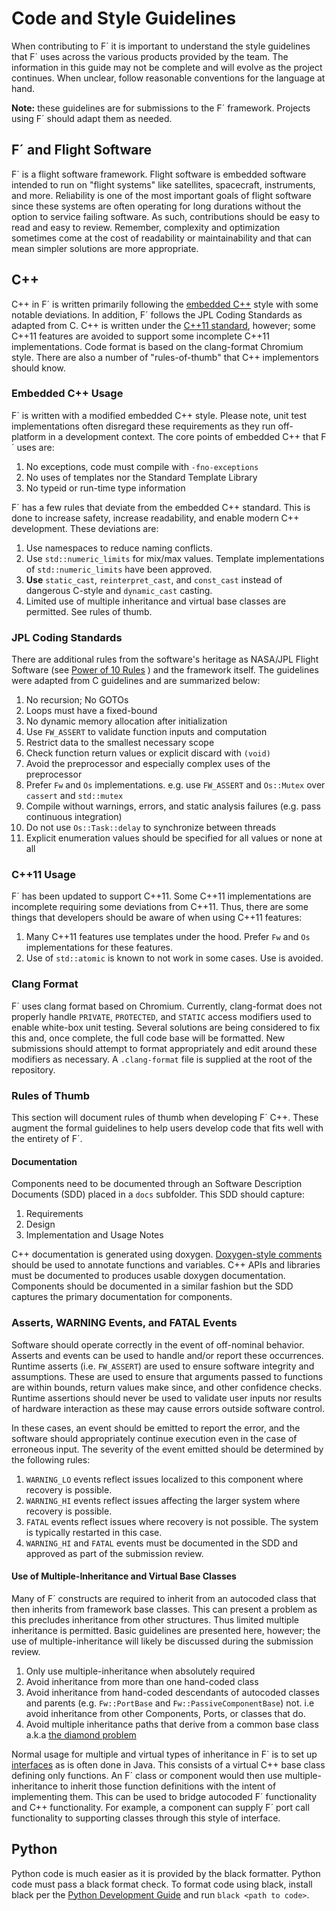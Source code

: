 # Code and Style Guidelines

When contributing to F´ it is important to understand the style guidelines that F´ uses across the various products
provided by the team. The information in this guide may not be complete and will evolve as the project continues. When
unclear, follow reasonable conventions for the language at hand.

**Note:** these guidelines are for submissions to the F´ framework. Projects using F´ should adapt them as needed.

## F´ and Flight Software

F´ is a flight software framework. Flight software is embedded software intended to run on "flight systems" like
satellites, spacecraft, instruments, and more. Reliability is one of the most important goals of flight software since
these systems are often operating for long durations without the option to service failing software.  As such,
contributions should be easy to read and easy to review. Remember, complexity and optimization sometimes come at the
cost of readability or maintainability and that can mean simpler solutions are more appropriate.

## C++

C++ in F´ is written primarily following the [embedded C++](https://en.wikipedia.org/wiki/Embedded_C%2B%2B) style with
some notable deviations. In addition, F´ follows the JPL Coding Standards as adapted from C. C++ is written under the
[C++11 standard](https://en.cppreference.com/w/cpp/11), however; some C++11 features are avoided to support some
incomplete C++11 implementations. Code format is based on the clang-format Chromium style.  There are also a number of
"rules-of-thumb" that C++ implementors should know.

### Embedded C++ Usage

F´ is written with a modified embedded C++ style. Please note, unit test implementations often disregard these
requirements as they run off-platform in a development context. The core points of embedded C++ that F´ uses are:

1. No exceptions, code must compile with `-fno-exceptions`
2. No uses of templates nor the Standard Template Library
3. No typeid or run-time type information

F´ has a few rules that deviate from the embedded C++ standard. This is done to increase safety, increase readability,
and enable modern C++ development. These deviations are:

1. Use namespaces to reduce naming conflicts.
2. Use `std::numeric_limits` for mix/max values. Template implementations of `std::numeric_limits` have been approved.
3. **Use** `static_cast`, `reinterpret_cast`, and `const_cast` instead of dangerous C-style and `dynamic_cast` casting.
4. Limited use of multiple inheritance and virtual base classes are permitted. See rules of thumb.

### JPL Coding Standards

There are additional rules from the software's heritage as NASA/JPL Flight Software (see 
[Power of 10 Rules](https://en.wikipedia.org/wiki/The_Power_of_10:_Rules_for_Developing_Safety-Critical_Code) ) and the
framework itself. The guidelines were adapted from C guidelines and are summarized below:

1. No recursion; No GOTOs
2. Loops must have a fixed-bound
3. No dynamic memory allocation after initialization
4. Use `FW_ASSERT` to validate function inputs and computation
5. Restrict data to the smallest necessary scope
6. Check function return values or explicit discard with `(void)`
7. Avoid the preprocessor and especially complex uses of the preprocessor
8. Prefer `Fw` and `Os` implementations. e.g. use `FW_ASSERT` and `Os::Mutex` over `cassert` and `std::mutex`
9. Compile without warnings, errors, and static analysis failures (e.g. pass continuous integration)
10. Do not use `Os::Task::delay` to synchronize between threads
11. Explicit enumeration values should be specified for all values or none at all

### C++11 Usage

F´ has been updated to support C++11. Some C++11 implementations are incomplete requiring some deviations from C++11.
Thus, there are some things that developers should be aware of when using C++11 features:

1. Many C++11 features use templates under the hood.  Prefer `Fw` and `Os` implementations for these features.
2. Use of `std::atomic` is known to not work in some cases. Use is avoided.

### Clang Format

F´ uses clang format based on Chromium. Currently, clang-format does not properly handle `PRIVATE`, `PROTECTED`, and
`STATIC` access modifiers used to enable white-box unit testing. Several solutions are being considered to
fix this and, once complete, the full code base will be formatted. New submissions should attempt to format
appropriately and edit around these modifiers as necessary. A `.clang-format` file is supplied at the root of the
repository.

### Rules of Thumb

This section will document rules of thumb when developing F´ C++.  These augment the formal guidelines to help users
develop code that fits well with the entirety of F´. 

#### Documentation

Components need to be documented through an Software Description Documents (SDD) placed in a `docs` subfolder. This SDD
should capture:

1. Requirements
2. Design
3. Implementation and Usage Notes

C++ documentation is generated using doxygen. [Doxygen-style comments](https://www.doxygen.nl/manual/docblocks.html)
should be used to annotate functions and variables. C++ APIs and libraries must be documented to produces usable doxygen
documentation. Components should be documented in a similar fashion but the SDD captures the primary documentation for
components.

### Asserts, WARNING Events, and FATAL Events

Software should operate correctly in the event of off-nominal behavior. Asserts and events can be used to handle and/or
report these occurrences. Runtime asserts (i.e. `FW_ASSERT`) are used to ensure software integrity and assumptions.
These are used to ensure that arguments passed to functions are within bounds, return values make since, and other
confidence checks. Runtime assertions should never be used to validate user inputs nor results of hardware interaction
as these may cause errors outside software control.

In these cases, an event should be emitted to report the error, and the software should appropriately continue execution
even in the case of erroneous input. The severity of the event emitted should be determined by the following rules:

1. `WARNING_LO` events reflect issues localized to this component where recovery is possible.
2. `WARNING_HI` events reflect issues affecting the larger system where recovery is possible.
3. `FATAL` events reflect issues where recovery is not possible. The system is typically restarted in this case.
4. `WARNING_HI` and `FATAL` events must be documented in the SDD and approved as part of the submission review.

#### Use of Multiple-Inheritance and Virtual Base Classes

Many of F´ constructs are required to inherit from an autocoded class that then inherits from framework base classes.
This can present a problem as this precludes inheritance from other structures. Thus limited multiple inheritance is
permitted. Basic guidelines are presented here, however; the use of multiple-inheritance will likely be discussed during
the submission review.

1. Only use multiple-inheritance when absolutely required
2. Avoid inheritance from more than one hand-coded class
3. Avoid inheritance from hand-coded descendants of autocoded classes and parents (e.g. `Fw::PortBase` and
   `Fw::PassiveComponentBase`) not. i.e avoid inheritance from other Components, Ports, or classes that do.
4. Avoid multiple inheritance paths that derive from a common base class a.k.a
   [the diamond problem](https://www.cprogramming.com/tutorial/virtual_inheritance.html)

Normal usage for multiple and virtual types of inheritance in F´ is to set up
[interfaces](https://en.wikipedia.org/wiki/Interface_(Java)) as is often done in Java. This consists of a virtual C++
base class defining only functions. An F´ class or component would then use multiple-inheritance to inherit those
function definitions with the intent of implementing them. This can be used to bridge autocoded F´ functionality and C++
functionality. For example, a component can supply F´ port call functionality to supporting classes through this style of interface.

## Python

Python code is much easier as it is provided by the black formatter. Python code must pass a black format check. To
format code using black, install black per the [Python Development Guide](./py-dev.md) and run `black <path to code>`.